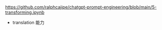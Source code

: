 https://github.com/ralphcajipe/chatgpt-prompt-engineering/blob/main/5-transforming.ipynb

- translation 能力
  